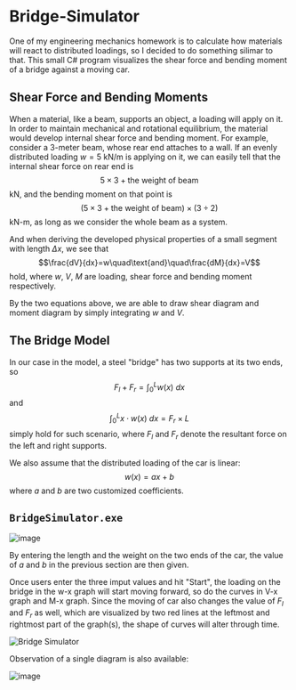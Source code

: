 # Bridge-Simulator
One of my engineering mechanics homework is to calculate how materials will react to distributed loadings, so I decided to do something silimar to that. This small C# program visualizes the shear force and bending moment of a bridge against a moving car.

## Shear Force and Bending Moments
When a material, like a beam, supports an object, a loading will apply on it. In order to maintain mechanical and rotational equilibrium, the material would develop internal shear force and bending moment. For example, consider a $3$-meter beam, whose rear end attaches to a wall. If an evenly distributed loading $w=5$ kN/m is applying on it, we can easily tell that the internal shear force on rear end is
$$5\times 3+\text{the weight of beam}$$
kN, and the bending moment on that point is
$$(5\times 3+\text{the weight of beam})\times(3\div 2)$$
kN-m, as long as we consider the whole beam as a system.

And when deriving the developed physical properties of a small segment with length $\Delta x$, we see that
$$\frac{dV}{dx}=w\quad\text{and}\quad\frac{dM}{dx}=V$$
hold, where $w$, $V$, $M$ are loading, shear force and bending moment respectively.

By the two equations above, we are able to draw shear diagram and moment diagram by simply integrating $w$ and $V$.

## The Bridge Model
In our case in the model, a steel "bridge" has two supports at its two ends, so
$$F_l+F_r=\int_{0}^{L}w(x)\text{ }dx$$
and
$$\int_{0}^{L}x\cdot w(x)\text{ }dx=F_r\times L$$
simply hold for such scenario, where $F_l$ and $F_r$ denote the resultant force on the left and right supports.

We also assume that the distributed loading of the car is linear:
$$w(x)=ax+b$$
where $a$ and $b$ are two customized coefficients.

## `BridgeSimulator.exe`
![image](https://user-images.githubusercontent.com/100932226/171025667-94dc8e7a-6df1-49c7-8b58-cd8665d52403.png)

By entering the length and the weight on the two ends of the car, the value of $a$ and $b$ in the previous section are then given.

Once users enter the three imput values and hit "Start", the loading on the bridge in the w-x graph will start moving forward, so do the curves in V-x graph and M-x graph. Since the moving of car also changes the value of $F_l$ and $F_r$ as well, which are visualized by two red lines at the leftmost and rightmost part of the graph(s), the shape of curves will alter through time.

![Bridge Simulator](https://user-images.githubusercontent.com/100932226/171028945-f5de489b-fa0e-4bc1-b61a-8ce4c67a404e.gif)

Observation of a single diagram is also available:

![image](https://user-images.githubusercontent.com/100932226/171029638-76778e37-8db4-432a-bfce-9353cc96d5ba.png)
